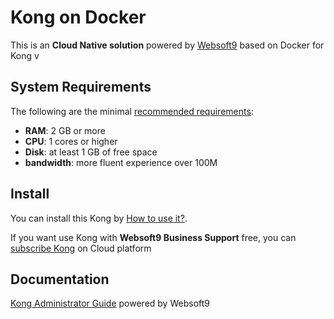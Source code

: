 # Kong on Docker  

This is an **Cloud Native solution** powered by [Websoft9](https://www.websoft9.com) based on Docker for Kong v

## System Requirements

The following are the minimal [recommended requirements](https://konghq.com/install/#kong-community):

* **RAM**: 2 GB or more
* **CPU**: 1 cores or higher
* **Disk**: at least 1 GB of free space
* **bandwidth**: more fluent experience over 100M  

## Install

You can install this Kong by [How to use it?](https://github.com/Websoft9/docker-library#how-to-use-it).   

If you want use Kong with **Websoft9 Business Support** free, you can [subscribe Kong](https://www.websoft9.com/apps) on Cloud platform

## Documentation

[Kong Administrator Guide](https://support.websoft9.com/docs/kong) powered by Websoft9
